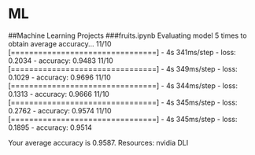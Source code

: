 # ML
##Machine Learning Projects
###fruits.ipynb
Evaluating model 5 times to obtain average accuracy...
11/10 [================================] - 4s 341ms/step - loss: 0.2034 - accuracy: 0.9483
11/10 [================================] - 4s 349ms/step - loss: 0.1029 - accuracy: 0.9696
11/10 [================================] - 4s 344ms/step - loss: 0.1313 - accuracy: 0.9666
11/10 [================================] - 4s 345ms/step - loss: 0.2762 - accuracy: 0.9574
11/10 [================================] - 4s 345ms/step - loss: 0.1895 - accuracy: 0.9514

Your average accuracy is 0.9587.
Resources: nvidia DLI
